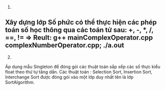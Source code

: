 1.
Xây dựng lớp Số phức có thể thực hiện các phép toán số học thông qua các toán tử sau:
+, -, *, /, ==, !=
=> Reult:
g++ mainComplexOperator.cpp complexNumberOperator.cpp; ./a.out
-------------
2.
Áp dụng mẫu Singleton để đóng gói các thuật toán sắp xếp các số thực kiểu float theo thứ tự tăng dần. Các thuật toán : Selection Sort, Insertion Sort, Interchange Sort được đóng gói vào một lớp duy nhất tên là lớp SortAlgorithm.

